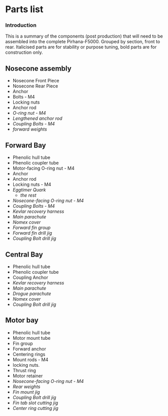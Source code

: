 # Parts list
### Introduction
This is a summary of the components (post production) that will need to be assembled into the complete Pirhana-F5000. Grouped by section, front to rear. Italicised parts are for stability or purpose tuning, bold parts are for construction only.

## Nosecone assembly
* Nosecone Front Piece
* Nosecone Rear Piece
* Anchor
* Bolts - M4
* Locking nuts
* Anchor rod
* _O-ring nut - M4_
* _Lengthened anchor rod_
* _Coupling Bolts - M4_
* _forward weights_

## Forward Bay
* Phenolic hull tube
* Phenolic coupler tube
* Motor-facing O-ring nut - M4
* Anchor
* Anchor rod
* Locking nuts - M4
* _Eggtimer Quark_
  * _the rest_
* _Nosecone-facing O-ring nut - M4_
* _Coupling Bolts - M4_
* _Kevlar recovery harness_
* _Main parachute_
* _Nomex cover_
* _Forward fin group_
* *Forward fin drill jig*
* *Coupling Bolt drill jig*

## Central Bay
* Phenolic hull tube
* Phenolic coupler tube
* Coupling Anchor
* _Kevlar recovery harness_
* _Main parachute_
* _Drogue parachute_
* _Nomex cover_
* *Coupling Bolt drill jig*


## Motor bay
* Phenolic hull tube
* Motor mount tube
* Fin group
* Forward anchor
* Centering rings
* Mount rods - M4
* locking nuts.
* Thrust ring
* Motor retainer
* _Nosecone-facing O-ring nut - M4_
* _Rear weights_
* *Fin mount jig*
* *Coupling Bolt drill jig*
* *Fin tab slot cutting jig*
* *Center ring cutting jig*

